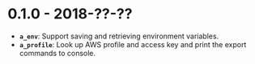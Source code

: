 0.1.0 - 2018-??-??
==================

- **`a_env`**: Support saving and retrieving environment variables.
- **`a_profile`**: Look up AWS profile and access key and print the export commands to console.
